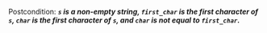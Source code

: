 Postcondition: ***`s` is a non-empty string, `first_char` is the first character of `s`, `char` is the first character of `s`, and `char` is not equal to `first_char`.***